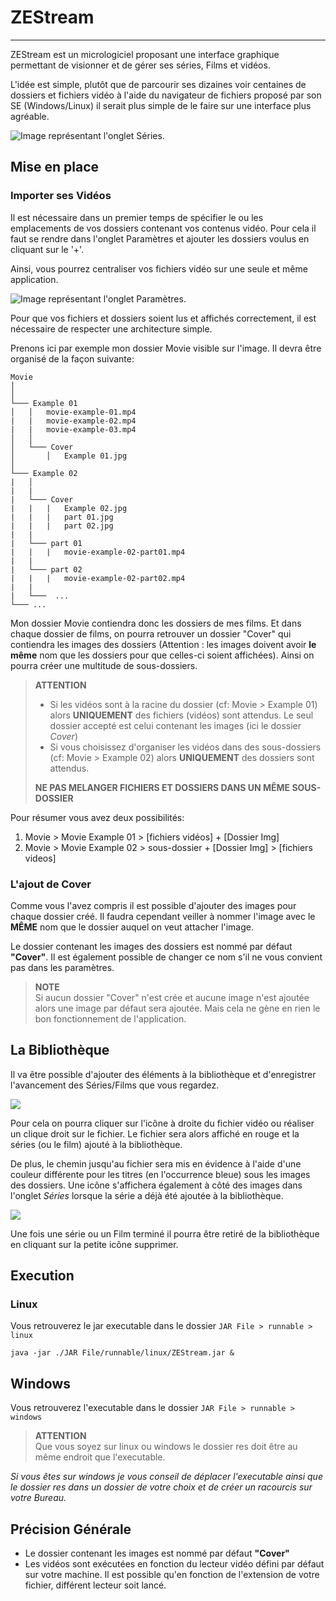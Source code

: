 # ZEStream
***

ZEStream est un micrologiciel proposant une interface graphique permettant de visionner et de gérer ses  séries, Films et vidéos.

L'idée est simple, plutôt que de parcourir ses dizaines voir centaines de dossiers et fichiers vidéo à l'aide du navigateur de fichiers proposé par son SE (Windows/Linux) il serait plus simple de le faire sur une interface plus agréable.

<img src="doc/img/home.png"
    alt="Image représentant l'onglet Séries."
    style="text-align: center;" />
</br>

## Mise en place

### Importer ses Vidéos

Il est nécessaire dans un premier temps de spécifier le ou les emplacements de vos dossiers contenant vos contenus vidéo.
Pour cela il faut se rendre dans l'onglet Paramètres et ajouter les dossiers voulus en cliquant sur le '+'. 

Ainsi, vous pourrez centraliser vos fichiers vidéo sur une seule et même application.

<img src="doc/img/Setting.png"
    alt="Image représentant l'onglet Paramètres."
    style="text-align: center;" />
</br>

Pour que vos fichiers et dossiers soient lus et affichés correctement, il est nécessaire de respecter une architecture simple. 

Prenons ici par exemple mon dossier Movie visible sur l'image. Il devra être organisé de la façon suivante: 

```
Movie
│   
│ 
└─── Example 01
│   │   movie-example-01.mp4
|   |   movie-example-02.mp4
|   |   movie-example-03.mp4
│   │
│   └─── Cover
│       │   Example 01.jpg
│       
└─── Example 02
|   │   
|   |
|   └─── Cover
|   |   |   Example 02.jpg
|   |   |   part 01.jpg
|   |   |   part 02.jpg
|   |   
|   └─── part 01
|   |   |   movie-example-02-part01.mp4
|   |
|   └─── part 02
|   |   |   movie-example-02-part02.mp4
|   |
|   └───  ...
└─── ...

```

Mon dossier Movie contiendra donc les dossiers de mes films. Et dans chaque dossier de films, on pourra retrouver un dossier "Cover" qui contiendra les images des dossiers (Attention : les images doivent avoir **le même** nom que les dossiers pour que celles-ci soient affichées).
Ainsi on pourra créer une multitude de sous-dossiers.

> **ATTENTION** 
> * Si les vidéos sont à la racine du dossier (cf: Movie > Example 01) alors **UNIQUEMENT** des fichiers (vidéos) sont attendus. Le seul dossier accepté est celui contenant les images (ici le dossier *Cover*) 
> * Si vous choisissez d'organiser les vidéos dans des sous-dossiers (cf: Movie > Example 02) alors **UNIQUEMENT** des dossiers sont attendus.  
>
> **NE PAS MELANGER FICHIERS ET DOSSIERS DANS UN MÊME SOUS-DOSSIER**  

Pour résumer vous avez deux possibilités: 

1. Movie > Movie Example 01 > [fichiers vidéos] + [Dossier Img]
2. Movie > Movie Example 02 > sous-dossier + [Dossier Img] > [fichiers videos]

### L'ajout de Cover

Comme vous l'avez compris il est possible d'ajouter des images pour chaque dossier créé. Il faudra cependant veiller à nommer l'image avec le **MÊME** nom que le dossier auquel on veut attacher l'image.

Le dossier contenant les images des dossiers est nommé par défaut **"Cover"**. Il est également possible de changer ce nom s'il ne vous convient pas dans les paramètres.

> **NOTE** \
> Si aucun dossier "Cover" n'est crée et aucune image n'est ajoutée alors une image par défaut sera ajoutée. Mais cela ne gène en rien le bon fonctionnement de l'application. 

## La Bibliothèque

Il va être possible d'ajouter des éléments à la bibliothèque et d'enregistrer l'avancement des Séries/Films que vous regardez.

<img src="doc/video/bookmark.gif" 
    style="text-align:center;" />

Pour cela on pourra cliquer sur l'icône à droite du fichier vidéo ou réaliser un clique droit sur le fichier. Le fichier sera alors affiché en rouge et la séries (ou le film) ajouté à la bibliothèque. 

De plus, le chemin jusqu'au fichier sera mis en évidence à l'aide d'une couleur différente pour les titres (en l'occurrence bleue) sous les images des dossiers.
Une icône s'affichera également à côté des images dans l'onglet *Séries* lorsque la série a déjà été ajoutée à la bibliothèque.

<img src="doc/img/biblio.png" 
    style="text-align:center;" />

Une fois une série ou un Film terminé il pourra être retiré de la bibliothèque en cliquant sur la petite icône supprimer.

## Execution
### Linux
Vous retrouverez le jar executable dans le dossier  ````JAR File > runnable > linux````

````
java -jar ./JAR File/runnable/linux/ZEStream.jar &
````

## Windows
Vous retrouverez l'executable dans le dossier ````JAR File > runnable > windows````


> **ATTENTION**\
> Que vous soyez sur linux ou windows le dossier res doit être au même endroit que l'executable.

*Si vous êtes sur windows je vous conseil de déplacer l'executable ainsi que le dossier res dans un dossier de votre choix et de créer un racourcis sur votre Bureau.*

## Précision Générale
* Le dossier contenant les images est nommé par défaut **"Cover"**
* Les vidéos sont exécutées en fonction du lecteur vidéo défini par défaut sur votre machine. Il est possible qu'en fonction de l'extension de votre fichier, différent lecteur soit lancé. 
